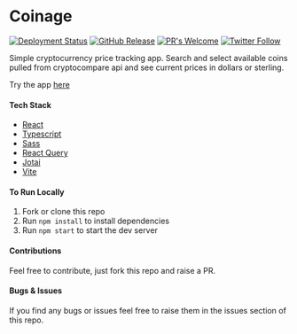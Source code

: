 # Coinage

[![Deployment Status](https://github.com/chazmcgrill/coinage/workflows/Deploy/badge.svg)](https://github.com/chazmcgrill/coinage/actions?query=workflow%3ADeploy)
[![GitHub Release](https://img.shields.io/github/v/release/chazmcgrill/coinage)](https://github.com/chazmcgrill/coinage/releases)
[![PR's Welcome](https://img.shields.io/badge/PRs-welcome-brightgreen.svg?style=flat)](http://makeapullrequest.com)
[![Twitter Follow](https://img.shields.io/twitter/follow/charlietdev.svg?style=social)](https://twitter.com/charlietdev)

Simple cryptocurrency price tracking app. Search and select available coins pulled from cryptocompare api and see current prices in dollars or
sterling.

Try the app [here](https://coinage.charlietaylorcoder.com)

#### Tech Stack

-   [React](https://reactjs.org/)
-   [Typescript](https://www.typescriptlang.org/)
-   [Sass](https://sass-lang.com/)
-   [React Query](https://react-query.tanstack.com/)
-   [Jotai](https://jotai.org/)
-   [Vite](https://vitejs.dev/)

#### To Run Locally

1. Fork or clone this repo
2. Run `npm install` to install dependencies
3. Run `npm start` to start the dev server

#### Contributions

Feel free to contribute, just fork this repo and raise a PR.

#### Bugs & Issues

If you find any bugs or issues feel free to raise them in the issues section of this repo.
